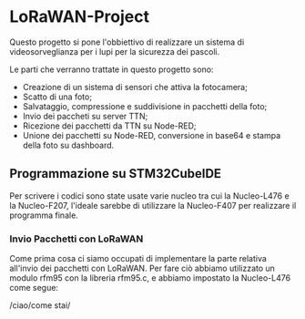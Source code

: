 # LoRaWAN-Project
Questo progetto si pone l'obbiettivo di realizzare un sistema di videosorveglianza per i lupi per la sicurezza dei pascoli.

Le parti che verranno trattate in questo progetto sono:
- Creazione di un sistema di sensori che attiva la fotocamera;
- Scatto di una foto;
- Salvataggio, compressione e suddivisione in pacchetti della foto;
- Invio dei paccheti su server TTN;
- Ricezione dei pacchetti da TTN su Node-RED;
- Unione dei pacchetti su Node-RED, conversione in base64 e stampa della foto su dashboard.

## Programmazione su STM32CubeIDE

Per scrivere i codici sono state usate varie nucleo tra cui la Nucleo-L476 e la Nucleo-F207, l'ideale sarebbe di utilizzare la Nucleo-F407 per realizzare il programma finale.

### Invio Pacchetti con LoRaWAN

Come prima cosa ci siamo occupati di implementare la parte relativa all'invio dei pacchetti con LoRaWAN.
Per fare ciò abbiamo utilizzato un modulo rfm95 con la libreria rfm95.c, e abbiamo impostato la Nucleo-L476 come segue:

/ciao/come stai/

